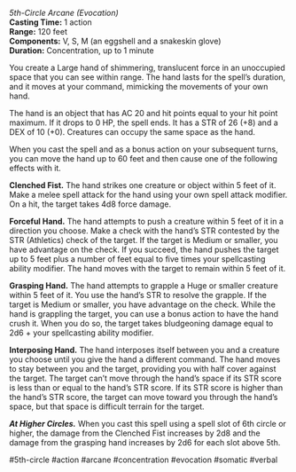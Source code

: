 *5th-Circle Arcane (Evocation)*  
**Casting Time:** 1 action  
**Range:** 120 feet  
**Components:** V, S, M (an eggshell and a snakeskin glove)  
**Duration:** Concentration, up to 1 minute

You create a Large hand of shimmering, translucent force in an unoccupied space that you can see within range. The hand lasts for the spell’s duration, and it moves at your command, mimicking the movements of your own hand.

The hand is an object that has AC 20 and hit points equal to your hit point maximum. If it drops to 0 HP, the spell ends. It has a STR of 26 (+8) and a DEX of 10 (+0). Creatures can occupy the same space as the hand.

When you cast the spell and as a bonus action on your subsequent turns, you can move the hand up to 60 feet and then cause one of the following effects with it.

**Clenched Fist.** The hand strikes one creature or object within 5 feet of it. Make a melee spell attack for the hand using your own spell attack modifier. On a hit, the target takes 4d8 force damage.

**Forceful Hand.** The hand attempts to push a creature within 5 feet of it in a direction you choose. Make a check with the hand’s STR contested by the STR (Athletics) check of the target. If the target is Medium or smaller, you have advantage on the check. If you succeed, the hand pushes the target up to 5 feet plus a number of feet equal to five times your spellcasting ability modifier. The hand moves with the target to remain within 5 feet of it.

**Grasping Hand.** The hand attempts to grapple a Huge or smaller creature within 5 feet of it. You use the hand’s STR to resolve the grapple. If the target is Medium or smaller, you have advantage on the check. While the hand is grappling the target, you can use a bonus action to have the hand crush it. When you do so, the target takes bludgeoning damage equal to 2d6 + your spellcasting ability modifier.

**Interposing Hand.** The hand interposes itself between you and a creature you choose until you give the hand a different command. The hand moves to stay between you and the target, providing you with half cover against the target. The target can’t move through the hand’s space if its STR score is less than or equal to the hand’s STR score. If its STR score is higher than the hand’s STR score, the target can move toward you through the hand’s space, but that space is difficult terrain for the target.

***At Higher Circles.*** When you cast this spell using a spell slot of 6th circle or higher, the damage from the Clenched Fist increases by 2d8 and the damage from the grasping hand increases by 2d6 for each slot above 5th.

#5th-circle #action #arcane #concentration #evocation #somatic #verbal
